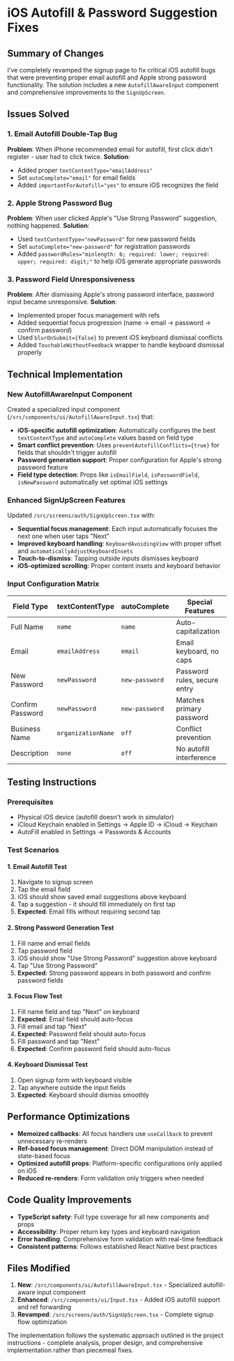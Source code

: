 # iOS Autofill & Password Suggestion Fixes

## Summary of Changes

I've completely revamped the signup page to fix critical iOS autofill bugs that were preventing proper email autofill and Apple strong password functionality. The solution includes a new `AutofillAwareInput` component and comprehensive improvements to the `SignUpScreen`.

## Issues Solved

### 1. Email Autofill Double-Tap Bug
**Problem**: When iPhone recommended email for autofill, first click didn't register - user had to click twice.
**Solution**:
- Added proper `textContentType="emailAddress"`
- Set `autoComplete="email"` for email fields
- Added `importantForAutofill="yes"` to ensure iOS recognizes the field

### 2. Apple Strong Password Bug
**Problem**: When user clicked Apple's "Use Strong Password" suggestion, nothing happened.
**Solution**:
- Used `textContentType="newPassword"` for new password fields
- Set `autoComplete="new-password"` for registration passwords
- Added `passwordRules="minlength: 6; required: lower; required: upper; required: digit;"` to help iOS generate appropriate passwords

### 3. Password Field Unresponsiveness
**Problem**: After dismissing Apple's strong password interface, password input became unresponsive.
**Solution**:
- Implemented proper focus management with refs
- Added sequential focus progression (name → email → password → confirm password)
- Used `blurOnSubmit={false}` to prevent iOS keyboard dismissal conflicts
- Added `TouchableWithoutFeedback` wrapper to handle keyboard dismissal properly

## Technical Implementation

### New AutofillAwareInput Component
Created a specialized input component (`/src/components/ui/AutofillAwareInput.tsx`) that:

- **iOS-specific autofill optimization**: Automatically configures the best `textContentType` and `autoComplete` values based on field type
- **Smart conflict prevention**: Uses `preventAutofillConflicts={true}` for fields that shouldn't trigger autofill
- **Password generation support**: Proper configuration for Apple's strong password feature
- **Field type detection**: Props like `isEmailField`, `isPasswordField`, `isNewPassword` automatically set optimal iOS settings

### Enhanced SignUpScreen Features
Updated `/src/screens/auth/SignUpScreen.tsx` with:

- **Sequential focus management**: Each input automatically focuses the next one when user taps "Next"
- **Improved keyboard handling**: `KeyboardAvoidingView` with proper offset and `automaticallyAdjustKeyboardInsets`
- **Touch-to-dismiss**: Tapping outside inputs dismisses keyboard
- **iOS-optimized scrolling**: Proper content insets and keyboard behavior

### Input Configuration Matrix

| Field Type | textContentType | autoComplete | Special Features |
|------------|-----------------|--------------|------------------|
| Full Name | `name` | `name` | Auto-capitalization |
| Email | `emailAddress` | `email` | Email keyboard, no caps |
| New Password | `newPassword` | `new-password` | Password rules, secure entry |
| Confirm Password | `newPassword` | `new-password` | Matches primary password |
| Business Name | `organizationName` | `off` | Conflict prevention |
| Description | `none` | `off` | No autofill interference |

## Testing Instructions

### Prerequisites
- Physical iOS device (autofill doesn't work in simulator)
- iCloud Keychain enabled in Settings → Apple ID → iCloud → Keychain
- AutoFill enabled in Settings → Passwords & Accounts

### Test Scenarios

#### 1. Email Autofill Test
1. Navigate to signup screen
2. Tap the email field
3. iOS should show saved email suggestions above keyboard
4. Tap a suggestion - it should fill immediately on first tap
5. **Expected**: Email fills without requiring second tap

#### 2. Strong Password Generation Test
1. Fill name and email fields
2. Tap password field
3. iOS should show "Use Strong Password" suggestion above keyboard
4. Tap "Use Strong Password"
5. **Expected**: Strong password appears in both password and confirm password fields

#### 3. Focus Flow Test
1. Fill name field and tap "Next" on keyboard
2. **Expected**: Email field should auto-focus
3. Fill email and tap "Next"
4. **Expected**: Password field should auto-focus
5. Fill password and tap "Next"
6. **Expected**: Confirm password field should auto-focus

#### 4. Keyboard Dismissal Test
1. Open signup form with keyboard visible
2. Tap anywhere outside the input fields
3. **Expected**: Keyboard should dismiss smoothly

## Performance Optimizations

- **Memoized callbacks**: All focus handlers use `useCallback` to prevent unnecessary re-renders
- **Ref-based focus management**: Direct DOM manipulation instead of state-based focus
- **Optimized autofill props**: Platform-specific configurations only applied on iOS
- **Reduced re-renders**: Form validation only triggers when needed

## Code Quality Improvements

- **TypeScript safety**: Full type coverage for all new components and props
- **Accessibility**: Proper return key types and keyboard navigation
- **Error handling**: Comprehensive form validation with real-time feedback
- **Consistent patterns**: Follows established React Native best practices

## Files Modified

1. **New**: `/src/components/ui/AutofillAwareInput.tsx` - Specialized autofill-aware input component
2. **Enhanced**: `/src/components/ui/Input.tsx` - Added iOS autofill support and ref forwarding
3. **Revamped**: `/src/screens/auth/SignUpScreen.tsx` - Complete signup flow optimization

The implementation follows the systematic approach outlined in the project instructions - complete analysis, proper design, and comprehensive implementation rather than piecemeal fixes.